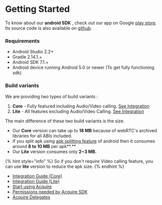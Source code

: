 # Getting Started

To know about our **android SDK** , check out our app on Google [play store](https://play.google.com/store/apps/details?id=com.acquire.sdk.app). Its source code is also available on [github](https://github.com/acquireio/acquireio-android).

### Requirements

* Android Studio 2.2+
* Gradle 2.14.1.+
* Android SDK 7.1.+
* Android device running Android 5.0 or newer \(To get fully functioning sdk\)

### Build variants

We are providing two types of build variants :

1. **Core** - Fully featured including Audio/Video calling. [See Integration](integration-guide.md#steps-to-integrate-acquire-android-sdk-core-are-as-follows)
2. **Lite** - All features excluding Audio/Video Calling. [See Integration](integration-guide-lite.md#steps-to-integrate-acquire-android-sdk-lite-are-as-follows)

The main difference of these two build variants is the size.

* Our **Core** version can take up to **18 MB** because of webRTC's archived libraries for all ABIs included.
* If you split apk using [apk splitting feature](https://developer.android.com/studio/build/configure-apk-splits) of android then it consumes around **8 to 10 MB** per apk**.**
* Our **Lite** version consumes only **2~3 MB.** 

{% hint style="info" %}
So if you don't require Video calling feature, you can use **lite** version to reduce the apk size.
{% endhint %}

* [Integration Guide \(Core\)](integration-guide.md#steps-to-integrate-acquire-android-sdk-core-are-as-follows)
* [Integration Guide \(Lite\)](integration-guide-lite.md#steps-to-integrate-acquire-android-sdk-lite-are-as-follows)
* [Start using Acquire](start-using-acquire.md#initialize-acquire-sdk)
* [Permissions needed by Acquire SDK](start-using-acquire.md#permissions-description)
* [Acquire Delegates](../acquire-delegates.md)

